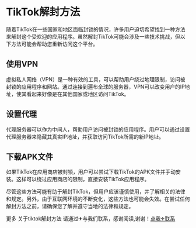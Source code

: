 # TikTok解封方法

随着TikTok在一些国家和地区面临封锁的情况，许多用户迫切希望找到一种方法来解封这个受欢迎的应用程序。虽然解封TikTok可能会涉及一些技术挑战，但以下方法可能会帮助您重新访问这个平台。

## 使用VPN

虚拟私人网络（VPN）是一种有效的工具，可以帮助用户绕过地理限制，访问被封锁的应用程序和网站。通过连接到遍布全球的服务器，VPN可以改变用户的IP地址，使其看起来好像是在其他国家或地区访问TikTok。

## 设置代理

代理服务器可以作为中间人，帮助用户访问被封锁的应用程序。用户可以通过设置代理服务器来隐藏其真实IP地址，并获取访问TikTok所需的新IP地址。

## 下载APK文件

如果TikTok在应用商店被封锁，用户可以尝试下载TikTok的APK文件并手动安装。这样可以绕过应用商店的限制，直接安装TikTok应用程序。

尽管这些方法可能有助于解封TikTok，但用户应该谨慎使用，并了解相关的法律和规定。另外，由于互联网环境的不断变化，这些方法也可能会失效。在尝试任何解封方法之前，请确保您了解并遵守当地的法律和规定。

更多 关于tiktok解封方法 请通过✈与我们联系，感谢阅读,谢谢！[点我✈联系](https://b.k02.cc)